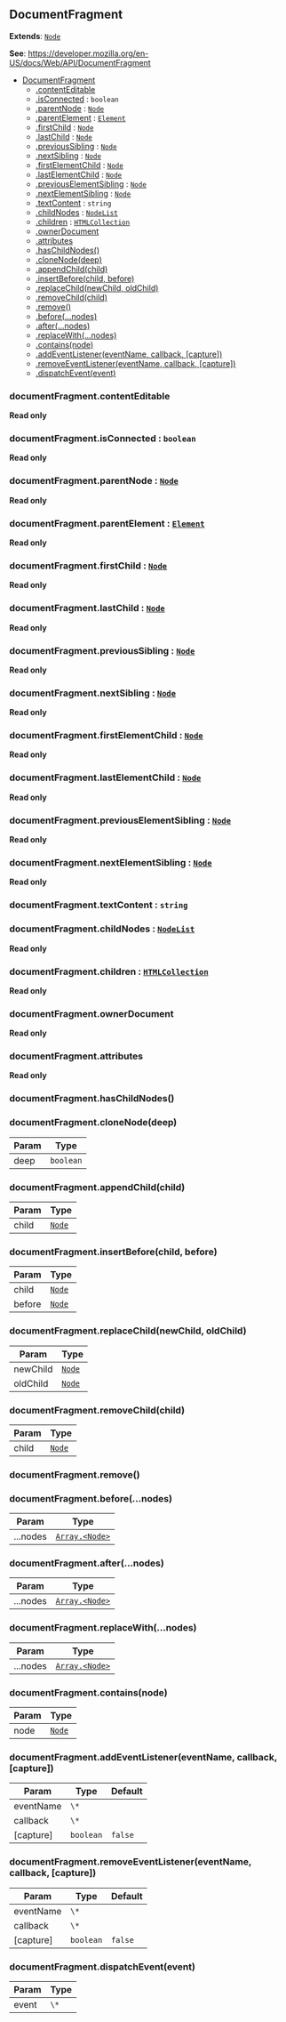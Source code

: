 
<a name="documentfragment" id="documentfragment"></a>

## DocumentFragment

**Extends**: [`Node`](#node)

**See**: https://developer.mozilla.org/en-US/docs/Web/API/DocumentFragment

* [DocumentFragment](#DocumentFragment)
    * [.contentEditable](#node-contenteditable)
    * [.isConnected](#node-isconnected) : `boolean`
    * [.parentNode](#Node+parentNode) : [`Node`](#node)
    * [.parentElement](#Node+parentElement) : [`Element`](#element)
    * [.firstChild](#Node+firstChild) : [`Node`](#node)
    * [.lastChild](#Node+lastChild) : [`Node`](#node)
    * [.previousSibling](#Node+previousSibling) : [`Node`](#node)
    * [.nextSibling](#Node+nextSibling) : [`Node`](#node)
    * [.firstElementChild](#Node+firstElementChild) : [`Node`](#node)
    * [.lastElementChild](#Node+lastElementChild) : [`Node`](#node)
    * [.previousElementSibling](#Node+previousElementSibling) : [`Node`](#node)
    * [.nextElementSibling](#Node+nextElementSibling) : [`Node`](#node)
    * [.textContent](#node-textcontent) : `string`
    * [.childNodes](#Node+childNodes) : [`NodeList`](#nodelist)
    * [.children](#Node+children) : [`HTMLCollection`](#htmlcollection)
    * [.ownerDocument](#node-ownerdocument)
    * [.attributes](#node-attributes)
    * [.hasChildNodes()](#node-haschildnodes)
    * [.cloneNode(deep)](#Node+cloneNode)
    * [.appendChild(child)](#Node+appendChild)
    * [.insertBefore(child, before)](#Node+insertBefore)
    * [.replaceChild(newChild, oldChild)](#Node+replaceChild)
    * [.removeChild(child)](#Node+removeChild)
    * [.remove()](#node-remove)
    * [.before(...nodes)](#node-before)
    * [.after(...nodes)](#node-after)
    * [.replaceWith(...nodes)](#node-replacewith)
    * [.contains(node)](#node-contains)
    * [.addEventListener(eventName, callback, [capture])](#eventtarget-addeventlistener)
    * [.removeEventListener(eventName, callback, [capture])](#eventtarget-removeeventlistener)
    * [.dispatchEvent(event)](#eventtarget-dispatchevent)

<a name="node-contenteditable" id="node-contenteditable"></a>

### documentFragment.contentEditable

**Read only**

<a name="node-isconnected" id="node-isconnected"></a>

### documentFragment.isConnected : `boolean`

**Read only**

<a name="node-parentnode" id="node-parentnode"></a>

### documentFragment.parentNode : [`Node`](#node)

**Read only**

<a name="node-parentelement" id="node-parentelement"></a>

### documentFragment.parentElement : [`Element`](#element)

**Read only**

<a name="node-firstchild" id="node-firstchild"></a>

### documentFragment.firstChild : [`Node`](#node)

**Read only**

<a name="node-lastchild" id="node-lastchild"></a>

### documentFragment.lastChild : [`Node`](#node)

**Read only**

<a name="node-previoussibling" id="node-previoussibling"></a>

### documentFragment.previousSibling : [`Node`](#node)

**Read only**

<a name="node-nextsibling" id="node-nextsibling"></a>

### documentFragment.nextSibling : [`Node`](#node)

**Read only**

<a name="node-firstelementchild" id="node-firstelementchild"></a>

### documentFragment.firstElementChild : [`Node`](#node)

**Read only**

<a name="node-lastelementchild" id="node-lastelementchild"></a>

### documentFragment.lastElementChild : [`Node`](#node)

**Read only**

<a name="node-previouselementsibling" id="node-previouselementsibling"></a>

### documentFragment.previousElementSibling : [`Node`](#node)

**Read only**

<a name="node-nextelementsibling" id="node-nextelementsibling"></a>

### documentFragment.nextElementSibling : [`Node`](#node)

**Read only**

<a name="node-textcontent" id="node-textcontent"></a>

### documentFragment.textContent : `string`

<a name="node-childnodes" id="node-childnodes"></a>

### documentFragment.childNodes : [`NodeList`](#nodelist)

**Read only**

<a name="node-children" id="node-children"></a>

### documentFragment.children : [`HTMLCollection`](#htmlcollection)

**Read only**

<a name="node-ownerdocument" id="node-ownerdocument"></a>

### documentFragment.ownerDocument

**Read only**

<a name="node-attributes" id="node-attributes"></a>

### documentFragment.attributes

**Read only**

<a name="node-haschildnodes" id="node-haschildnodes"></a>

### documentFragment.hasChildNodes()

<a name="node-clonenode" id="node-clonenode"></a>

### documentFragment.cloneNode(deep)

| Param | Type |
| --- | --- |
| deep | `boolean` |

<a name="node-appendchild" id="node-appendchild"></a>

### documentFragment.appendChild(child)

| Param | Type |
| --- | --- |
| child | [`Node`](#node) |

<a name="node-insertbefore" id="node-insertbefore"></a>

### documentFragment.insertBefore(child, before)

| Param | Type |
| --- | --- |
| child | [`Node`](#node) |
| before | [`Node`](#node) |

<a name="node-replacechild" id="node-replacechild"></a>

### documentFragment.replaceChild(newChild, oldChild)

| Param | Type |
| --- | --- |
| newChild | [`Node`](#node) |
| oldChild | [`Node`](#node) |

<a name="node-removechild" id="node-removechild"></a>

### documentFragment.removeChild(child)

| Param | Type |
| --- | --- |
| child | [`Node`](#node) |

<a name="node-remove" id="node-remove"></a>

### documentFragment.remove()

<a name="node-before" id="node-before"></a>

### documentFragment.before(...nodes)

| Param | Type |
| --- | --- |
| ...nodes | [`Array.<Node>`](#node) |

<a name="node-after" id="node-after"></a>

### documentFragment.after(...nodes)

| Param | Type |
| --- | --- |
| ...nodes | [`Array.<Node>`](#node) |

<a name="node-replacewith" id="node-replacewith"></a>

### documentFragment.replaceWith(...nodes)

| Param | Type |
| --- | --- |
| ...nodes | [`Array.<Node>`](#node) |

<a name="node-contains" id="node-contains"></a>

### documentFragment.contains(node)

| Param | Type |
| --- | --- |
| node | [`Node`](#node) |

<a name="eventtarget-addeventlistener" id="eventtarget-addeventlistener"></a>

### documentFragment.addEventListener(eventName, callback, [capture])

| Param | Type | Default |
| --- | --- | --- |
| eventName | `\*` |  |
| callback | `\*` |  |
| [capture] | `boolean` | <code>false</code> |

<a name="eventtarget-removeeventlistener" id="eventtarget-removeeventlistener"></a>

### documentFragment.removeEventListener(eventName, callback, [capture])

| Param | Type | Default |
| --- | --- | --- |
| eventName | `\*` |  |
| callback | `\*` |  |
| [capture] | `boolean` | <code>false</code> |

<a name="eventtarget-dispatchevent" id="eventtarget-dispatchevent"></a>

### documentFragment.dispatchEvent(event)

| Param | Type |
| --- | --- |
| event | `\*` |

